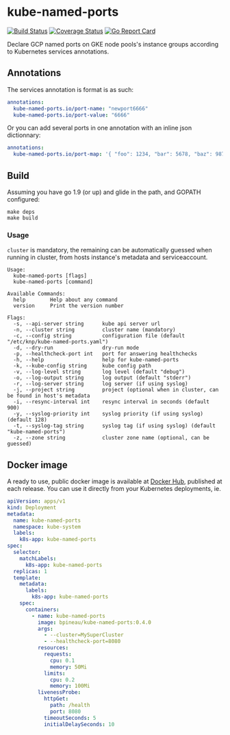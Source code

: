 # kube-named-ports

[![Build Status](https://travis-ci.org/bpineau/kube-named-ports.svg?branch=master)](https://travis-ci.org/bpineau/kube-named-ports)
[![Coverage Status](https://coveralls.io/repos/github/bpineau/kube-named-ports/badge.svg?branch=master)](https://coveralls.io/github/bpineau/kube-named-ports?branch=master)
[![Go Report Card](https://goreportcard.com/badge/github.com/mirakl/kube-named-ports)](https://goreportcard.com/report/github.com/mirakl/kube-named-ports)

Declare GCP named ports on GKE node pools's instance groups according to Kubernetes services annotations.

## Annotations

The services annotation is format is as such:

```yaml
annotations:
  kube-named-ports.io/port-name: "newport6666"
  kube-named-ports.io/port-value: "6666"
```

Or you can add several ports in one annotation with an inline json dictionnary:
```yaml
annotations:
  kube-named-ports.io/port-map: '{ "foo": 1234, "bar": 5678, "baz": 9876 }'
```

## Build

Assuming you have go 1.9 (or up) and glide in the path, and GOPATH configured:

```shell
make deps
make build
```

### Usage

`cluster` is mandatory, the remaining can be automatically guessed when running
in cluster, from hosts instance's metadata and serviceaccount.

```
Usage:
  kube-named-ports [flags]
  kube-named-ports [command]

Available Commands:
  help        Help about any command
  version     Print the version number

Flags:
  -s, --api-server string      kube api server url
  -n, --cluster string         cluster name (mandatory)
  -c, --config string          configuration file (default "/etc/knp/kube-named-ports.yaml")
  -d, --dry-run                dry-run mode
  -p, --healthcheck-port int   port for answering healthchecks
  -h, --help                   help for kube-named-ports
  -k, --kube-config string     kube config path
  -v, --log-level string       log level (default "debug")
  -o, --log-output string      log output (default "stderr")
  -r, --log-server string      log server (if using syslog)
  -j, --project string         project (optional when in cluster, can be found in host's metadata
  -i, --resync-interval int    resync interval in seconds (default 900)
  -y, --syslog-priority int    syslog priority (if using syslog) (default 128)
  -t, --syslog-tag string      syslog tag (if using syslog) (default "kube-named-ports")  
  -z, --zone string            cluster zone name (optional, can be guessed)
```

## Docker image

A ready to use, public docker image is available at [Docker Hub](https://hub.docker.com/r/bpineau/kube-named-ports/), published at each release.
You can use it directly from your Kubernetes deployments, ie.

```yaml
apiVersion: apps/v1
kind: Deployment
metadata:
  name: kube-named-ports
  namespace: kube-system
  labels:
    k8s-app: kube-named-ports
spec:
  selector:
    matchLabels:
      k8s-app: kube-named-ports
  replicas: 1
  template:
    metadata:
      labels:
        k8s-app: kube-named-ports
    spec:
      containers:
        - name: kube-named-ports
          image: bpineau/kube-named-ports:0.4.0
          args:
            - --cluster=MySuperCluster
            - --healthcheck-port=8080
          resources:
            requests:
              cpu: 0.1
              memory: 50Mi
            limits:
              cpu: 0.2
              memory: 100Mi
          livenessProbe:
            httpGet:
              path: /health
              port: 8080
            timeoutSeconds: 5
            initialDelaySeconds: 10
```

